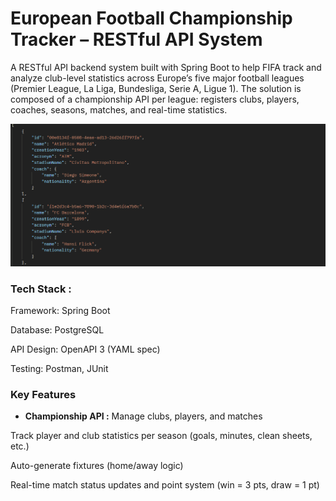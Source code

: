 # European Football Championship Tracker – RESTful API System
A RESTful API backend system built with Spring Boot to help FIFA track and analyze club-level statistics across Europe’s five major football leagues (Premier League, La Liga, Bundesliga, Serie A, Ligue 1).
The solution is composed of a championship API per league: registers clubs, players, coaches, seasons, matches, and real-time statistics.

![Football image](screenshot/Football-img.png)

### Tech Stack :

Framework: Spring Boot

Database: PostgreSQL

API Design: OpenAPI 3 (YAML spec)

Testing: Postman, JUnit

### Key Features

- **Championship API :**
Manage clubs, players, and matches

Track player and club statistics per season (goals, minutes, clean sheets, etc.)

Auto-generate fixtures (home/away logic)

Real-time match status updates and point system (win = 3 pts, draw = 1 pt)

